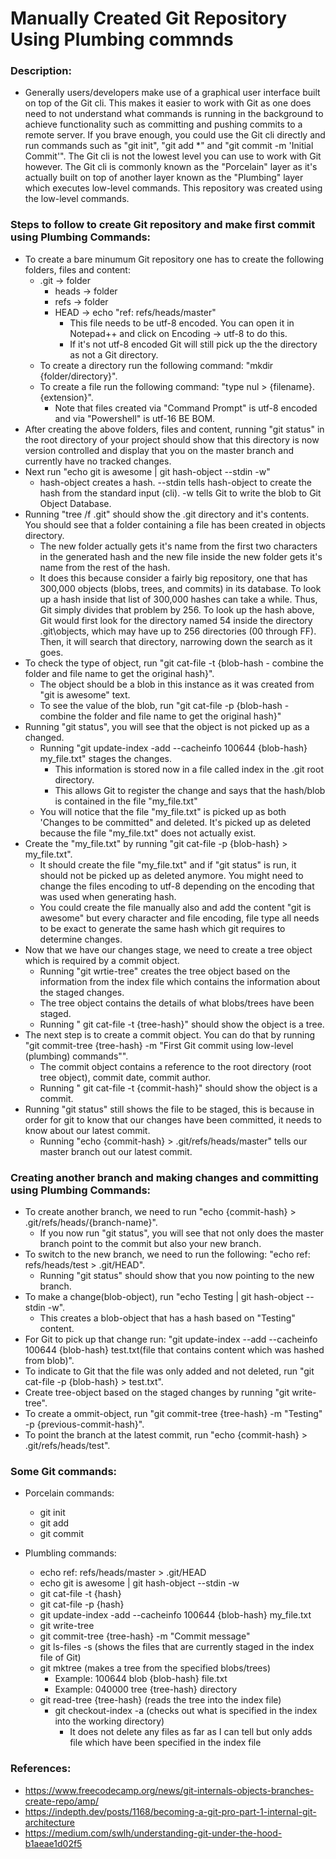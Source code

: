 # Manually Created Git Repository Using Plumbing commnds

### Description:

* Generally users/developers make use of a graphical user interface built on top of the Git cli. This makes it easier to work with Git as one does need to not understand what commands is running in the background to achieve functionality such as committing and pushing commits to a remote server. If you brave enough, you could use the Git cli directly and run commands such as "git init", "git add *" and "git commit -m 'Initial Commit'". The Git cli is not the lowest level you can use to work with Git however. The Git cli is commonly known as the "Porcelain" layer as it's actually built on top of another layer known as the "Plumbing" layer which executes low-level commands. This repository was created using the low-level commands.

### Steps to follow to create Git repository and make first commit using Plumbing Commands:

* To create a bare minumum Git repository one has to create the following folders, files and content:
	* .git -> folder
		* heads -> folder
		* refs -> folder
		* HEAD -> echo "ref: refs/heads/master"
			* This file needs to be utf-8 encoded. You can open it in Notepad++ and click on Encoding -> utf-8 to do this.
			* If it's not utf-8 encoded Git will still pick up the the directory as not a Git directory.
	* To create a directory run the following command: "mkdir {folder/directory}".
	* To create a file run the following command: "type nul > {filename}.{extension}".
		* Note that files created via "Command Prompt" is utf-8 encoded and via "Powershell" is utf-16 BE BOM.
* After creating the above folders, files and content, running "git status" in the root directory of your project should show that this directory is now version controlled and display that you on the master branch and currently have no tracked changes.
* Next run "echo git is awesome | git hash-object --stdin -w"
	* hash-object creates a hash. --stdin tells hash-object to create the hash from the standard input (cli). -w tells Git to write the blob to Git Object Database.
* Running "tree /f .git" should show the .git directory and it's contents. You should see that a folder containing a file has been created in objects directory.
	* The new folder actually gets it's name from the first two characters in the generated hash and the new file inside the new folder gets it's name from the rest of the hash.
	*  It does this because consider a fairly big repository, one that has 300,000 objects (blobs, trees, and commits) in its database. To look up a hash inside that list of 300,000 hashes can take a while. Thus, Git simply divides that problem by 256. To look up the hash above, Git would first look for the directory named 54 inside the directory .git\objects, which may have up to 256 directories (00 through FF). Then, it will search that directory, narrowing down the search as it goes.
* To check the type of object, run "git cat-file -t {blob-hash - combine the folder and file name to get the original hash}".
	* The object should be a blob in this instance as it was created from "git is awesome" text.
	* To see the value of the blob, run "git cat-file -p {blob-hash - combine the folder and file name to get the original hash}"
* Running "git status", you will see that the object is not picked up as a changed.
	* Running "git update-index -add --cacheinfo 100644 {blob-hash} my_file.txt" stages the changes.
		* This information is stored now in a file called index in the .git root directory.
		* This allows Git to register the change and says that the hash/blob is contained in the file "my_file.txt"
	* You will notice that the file "my_file.txt" is picked up as both 'Changes to be committed" and deleted. It's picked up as deleted because the file "my_file.txt" does not actually exist.
* Create the "my_file.txt" by running "git cat-file -p {blob-hash} > my_file.txt".
	* It should create the file "my_file.txt" and if "git status" is run, it should not be picked up as deleted anymore. You might need to change the files encoding to utf-8 depending on the encoding that was used when generating hash.
	* You could create the file manually also and add the content "git is awesome" but every character and file encoding, file type all needs to be exact to generate the same hash which git requires to determine changes.
* Now that we have our changes stage, we need to create a tree object which is required by a commit object.
	* Running "git wrtie-tree" creates the tree object based on the information from the index file which contains the information about the staged changes.
	* The tree object contains the details of what blobs/trees have been staged.
	* Running " git cat-file -t {tree-hash}" should show the object is a tree.
* The next step is to create a commit object. You can do that by running "git commit-tree {tree-hash} -m "First Git commit using low-level (plumbing) commands"".
	* The commit object contains a reference to the root directory (root tree object), commit date, commit author.
	* Running " git cat-file -t {commit-hash}" should show the object is a commit.
* Running "git status" still shows the file to be staged, this is because in order for git to know that our changes have been committed, it needs to know about our latest commit.
	* Running "echo {commit-hash} > .git/refs/heads/master" tells our master branch out our latest commit.

### Creating another branch and making changes and committing using Plumbing Commands:

* To create another branch, we need to run "echo {commit-hash} > .git/refs/heads/{branch-name}".
	* If you now run "git status", you will see that not only does the master branch point to the commit but also your new branch.
* To switch to the new branch, we need to run the following: "echo ref: refs/heads/test > .git/HEAD".
	* Running "git status" should show that you now pointing to the new branch.
* To make a change(blob-object), run "echo Testing | git hash-object --stdin -w".
	* This creates a blob-object that has a hash based on "Testing" content.
* For Git to pick up that change run: "git update-index --add --cacheinfo 100644 {blob-hash} test.txt(file that contains content which was hashed from blob)".
* To indicate to Git that the file was only added and not deleted, run "git cat-file -p {blob-hash} > test.txt".
* Create tree-object based on the staged changes by running "git write-tree".
* To create a ommit-object, run "git commit-tree {tree-hash} -m "Testing" -p {previous-commit-hash}".
* To point the branch at the latest commit, run "echo {commit-hash} > .git/refs/heads/test".

### Some Git commands:

* Porcelain commands:
	* git init
	* git add
	* git commit
	
* Plumbling commands:
	* echo ref: refs/heads/master > .git/HEAD
	* echo git is awesome | git hash-object --stdin -w
	* git cat-file -t {hash}
	* git cat-file -p {hash}
	* git update-index -add --cacheinfo 100644 {blob-hash} my_file.txt
	* git write-tree
	* git commit-tree {tree-hash} -m "Commit message"
	* git ls-files -s (shows the files that are currently staged in the index file of Git)
	* git mktree (makes a tree from the specified blobs/trees)
		* Example: 100644 blob {blob-hash} file.txt
		* Example: 040000 tree {tree-hash} directory
	* git read-tree {tree-hash} (reads the tree into the index file)
		* git checkout-index -a (checks out what is specified in the index into the working directory)
			* It does not delete any files as far as I can tell but only adds file which have been specified in the index file
	

### References:
* https://www.freecodecamp.org/news/git-internals-objects-branches-create-repo/amp/
* https://indepth.dev/posts/1168/becoming-a-git-pro-part-1-internal-git-architecture
* https://medium.com/swlh/understanding-git-under-the-hood-b1aeae1d02f5
